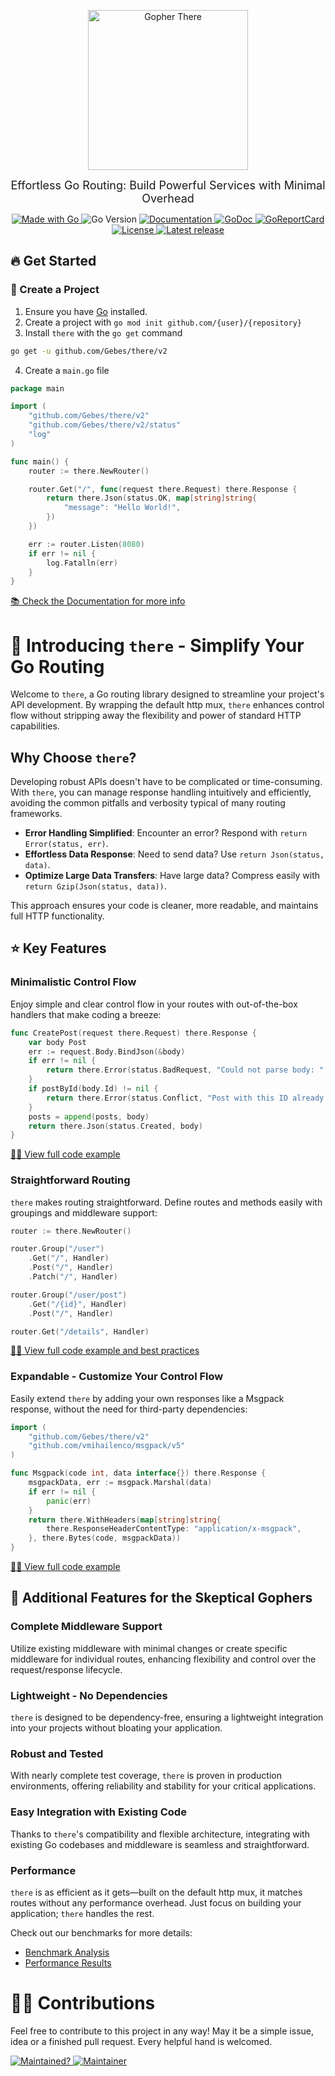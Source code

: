 <p align="center">
<a href="https://there.gebes.io">
<img src="https://github.com/Gebes/there/blob/main/.github/logo/logo-compressed.png?raw=true" alt="Gopher There" height="256">
</a>
</p>
<p align="center">
<font size="4px">
Effortless Go Routing: Build Powerful Services with Minimal Overhead
</font>
</p>
<p align="center">
<a href="http://golang.org">
    <img src="https://img.shields.io/badge/Made%20with-Go-1f425f.svg" alt="Made with Go">
</a>
<img src="https://img.shields.io/github/go-mod/go-version/Gebes/there.svg" alt="Go Version">
<a href="https://there.gebes.io/">
    <img src="https://img.shields.io/badge/Documentation-there-blue.svg" alt="Documentation">
</a>
<a href="https://pkg.go.dev/github.com/Gebes/there/v2">
    <img src="https://img.shields.io/badge/godoc-reference-blue.svg" alt="GoDoc">
</a>
<a href="https://goreportcard.com/report/github.com/Gebes/there">
    <img src="https://goreportcard.com/badge/github.com/Gebes/there" alt="GoReportCard">
</a>
<a href="https://github.com/Gebes/there/blob/master/LICENSE">
    <img src="https://img.shields.io/github/license/Gebes/there.svg" alt="License">
</a>
<a href="https://GitHub.com/Gebes/there/releases/">
    <img src="https://img.shields.io/github/release/Gebes/there" alt="Latest release">
</a>


## 🔥 Get Started

### 🔨 Create a Project
1. Ensure you have [Go](https://go.dev/dl/) installed.
2. Create a project with `go mod init github.com/{user}/{repository}`
3. Install `there` with the `go get` command

```sh
go get -u github.com/Gebes/there/v2
```

4. Create a `main.go` file

```go
package main

import (
	"github.com/Gebes/there/v2"
	"github.com/Gebes/there/v2/status"
	"log"
)

func main() {
	router := there.NewRouter() 

	router.Get("/", func(request there.Request) there.Response {
		return there.Json(status.OK, map[string]string{
			"message": "Hello World!",
		})
	})

	err := router.Listen(8080)
	if err != nil {
		log.Fatalln(err)
	}
}
```

[📚 Check the Documentation for more info](https://there.gebes.io)

# 🚀 Introducing `there` - Simplify Your Go Routing

Welcome to `there`, a Go routing library designed to streamline your project's API development. By wrapping the default http mux, `there` enhances control flow without stripping away the flexibility and power of standard HTTP capabilities.

## Why Choose `there`?

Developing robust APIs doesn't have to be complicated or time-consuming. With `there`, you can manage response handling intuitively and efficiently, avoiding the common pitfalls and verbosity typical of many routing frameworks.

- **Error Handling Simplified**: Encounter an error? Respond with `return Error(status, err)`.
- **Effortless Data Response**: Need to send data? Use `return Json(status, data)`.
- **Optimize Large Data Transfers**: Have large data? Compress easily with `return Gzip(Json(status, data))`.

This approach ensures your code is cleaner, more readable, and maintains full HTTP functionality.


## ⭐️ Key Features

### Minimalistic Control Flow
Enjoy simple and clear control flow in your routes with out-of-the-box handlers that make coding a breeze:
```go
func CreatePost(request there.Request) there.Response {
    var body Post
    err := request.Body.BindJson(&body)
    if err != nil {
        return there.Error(status.BadRequest, "Could not parse body: " + err.Error())
    }
    if postById(body.Id) != nil {
        return there.Error(status.Conflict, "Post with this ID already exists")
    }
    posts = append(posts, body)
    return there.Json(status.Created, body)
}
```
[🧑‍💻 View full code example](https://github.com/Gebes/there/tree/main/examples/minimalistic-control-flow)

### Straightforward Routing
`there` makes routing straightforward. Define routes and methods easily with groupings and middleware support:
```go
router := there.NewRouter()

router.Group("/user")
    .Get("/", Handler)
    .Post("/", Handler)
    .Patch("/", Handler)

router.Group("/user/post")
    .Get("/{id}", Handler)
    .Post("/", Handler)

router.Get("/details", Handler)
```
[🧑‍💻 View full code example and best practices](https://github.com/Gebes/there/tree/main/examples/straightforward-routing)



### Expandable - Customize Your Control Flow
Easily extend `there` by adding your own responses like a Msgpack response, without the need for third-party dependencies:
```go
import (
    "github.com/Gebes/there/v2"
    "github.com/vmihailenco/msgpack/v5"
)

func Msgpack(code int, data interface{}) there.Response {
    msgpackData, err := msgpack.Marshal(data)
    if err != nil {
        panic(err)
    }
    return there.WithHeaders(map[string]string{
        there.ResponseHeaderContentType: "application/x-msgpack",
    }, there.Bytes(code, msgpackData))
}
```
[🧑‍💻 View full code example](https://github.com/Gebes/there/tree/main/examples/custom-http-response)

## 🌟 Additional Features for the Skeptical Gophers

### Complete Middleware Support
Utilize existing middleware with minimal changes or create specific middleware for individual routes, enhancing flexibility and control over the request/response lifecycle.

### Lightweight - No Dependencies
`there` is designed to be dependency-free, ensuring a lightweight integration into your projects without bloating your application.

### Robust and Tested
With nearly complete test coverage, `there` is proven in production environments, offering reliability and stability for your critical applications.

### Easy Integration with Existing Code
Thanks to `there`'s compatibility and flexible architecture, integrating with existing Go codebases and middleware is seamless and straightforward.

### Performance

`there` is as efficient as it gets—built on the default http mux, it matches routes without any performance overhead. Just focus on building your application; `there` handles the rest.

Check out our benchmarks for more details:
- [Benchmark Analysis](https://pastebin.com/iP7NhtZH)
- [Performance Results](https://pastebin.com/ETWF8cqt)

# 👨‍💻 Contributions
Feel free to contribute to this project in any way! May it be a simple issue, idea or a finished pull request. Every helpful hand is welcomed.

<a href="https://gitHub.com/Gebes/there/graphs/commit-activity">
    <img src="https://img.shields.io/badge/Maintained%3F-yes-green.svg" alt="Maintained?">
</a>
<a href="https://github.com/Gebes">
    <img src="https://img.shields.io/badge/Maintainer-Gebes-blue" alt="Maintainer">
</a>
</p>